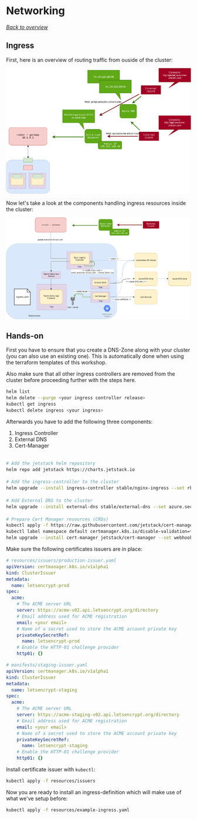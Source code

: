 # Networking

[_Back to overview_](README.md)

## Ingress

First, here is an overview of routing traffic from ouside of the cluster:

![Ingress - external](images/pod-networking-9-ingress-1.png)

Now let's take a look at the components handling ingress resources inside the cluster:

![Ingress - internal](images/pod-networking-9-ingress-2.png)

## Hands-on

First you have to ensure that you create a DNS-Zone along with your cluster (you can also use an existing one).
This is automatically done when using the terraform templates of this workshop.

Also make sure that all other ingress controllers are removed from the cluster before proceeding further with the steps here.

```bash
helm list
helm delete --purge <your ingress controller release>
kubectl get ingress
kubectl delete ingress <your ingress>
```

Afterwards you have to add the following three components:

1. Ingress Controller
2. External DNS
3. Cert-Manager

```bash

# Add the jetstack helm repository
helm repo add jetstack https://charts.jetstack.io

# Add the ingress-controller to the cluster
helm upgrade --install ingress-controller stable/nginx-ingress --set rbac.create=true --set controller.ingressClass=nginx --set controller.publishService.enabled=true --set serviceAccount.create=true --set controller.extraArgs.v=2

# Add External DNS to the cluster
helm upgrade --install external-dns stable/external-dns --set azure.secretName=azure-config-file --set logLevel=debug --set provider=azure --set rbac.create=true

# Prepare Cert Manager resources (CRDs)
kubectl apply -f https://raw.githubusercontent.com/jetstack/cert-manager/release-0.8/deploy/manifests/00-crds.yaml
kubectl label namespace default certmanager.k8s.io/disable-validation=true --overwrite
helm upgrade --install cert-manager jetstack/cert-manager --set webhook.enabled=false
```

Make sure the following certificates issuers are in place:

```yaml
# resources/issuers/production-issuer.yaml
apiVersion: certmanager.k8s.io/v1alpha1
kind: ClusterIssuer
metadata:
  name: letsencrypt-prod
spec:
  acme:
    # The ACME server URL
    server: https://acme-v02.api.letsencrypt.org/directory
    # Email address used for ACME registration
    email: <your email>
    # Name of a secret used to store the ACME account private key
    privateKeySecretRef:
      name: letsencrypt-prod
    # Enable the HTTP-01 challenge provider
    http01: {}
```

```yaml
# manifests/staging-issuer.yaml
apiVersion: certmanager.k8s.io/v1alpha1
kind: ClusterIssuer
metadata:
  name: letsencrypt-staging
spec:
  acme:
    # The ACME server URL
    server: https://acme-staging-v02.api.letsencrypt.org/directory
    # Email address used for ACME registration
    email: <your email>
    # Name of a secret used to store the ACME account private key
    privateKeySecretRef:
      name: letsencrypt-staging
    # Enable the HTTP-01 challenge provider
    http01: {}
```

Install certificate issuer with `kubectl`:

```bash
kubectl apply -f resources/issuers
```

Now you are ready to install an ingress-definition which will make use of what we've setup before:

```bash
kubectl apply -f resources/example-ingress.yaml
```
